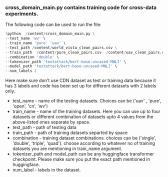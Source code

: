 ### cross_domain_main.py contains training code for cross-data experiments.
The following code can be used to run the file:
```python
!python  /content/cross_domain_main.py \
--test_name 'wv' \
--train_name 'pure' 'uav' \
--test_path /content/world_vista_clean_pairs.csv \
--train_path  /content/pure_clean_pairs.csv  /content/uav_clean_pairs.csv \
--combination 'double' \
--tokenizer_path 'textattack/bert-base-uncased-MNLI' \
--model_path 'textattack/bert-base-uncased-MNLI' \
--num_labels 2
```
Here make sure don't use CDN dataset as test or training data because it has 3 labels and code has been set up for different datasets with 2 labels only.
* test_name - name of the testing datasets. Choices can be ('uav' , 'pure', 'open', 'cn', 'wv')
* train_name - name of the training datasets. Here you can use up to four datasets or different combination of datasets upto 4 values from the above-listed ones separate by space.
* test_path - path of testing data
* train_path - path of training datasets separted by space
* combination - training dataset combinations. choices can be ('single', 'double', 'triple', 'quad'). choose according to whatever no of training datasets you are mentioning in train_name argument.
* tokenizer_path and model_path can be any huggingface transformer checkpoint. Please make sure you put the exact path mentioned in huggingface.
* num_label - labels in the dataset.
